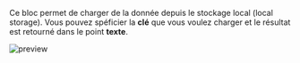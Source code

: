 Ce bloc permet de charger de la donnée depuis le stockage local (local storage). Vous pouvez spéficier la **clé** que vous voulez charger et le résultat est retourné dans le point **texte**.

![preview](/images/controls/loadFromLocalStorage-fr.png)